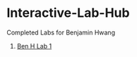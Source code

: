 # Interactive-Lab-Hub

Completed Labs for Benjamin Hwang

1. [Ben H Lab 1](//github.com/johnqstudent/idd-fa18-lab1)

